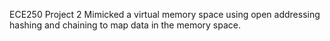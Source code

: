 ECE250 Project 2
Mimicked a virtual memory space using open addressing hashing and chaining to map data in the memory space. 
